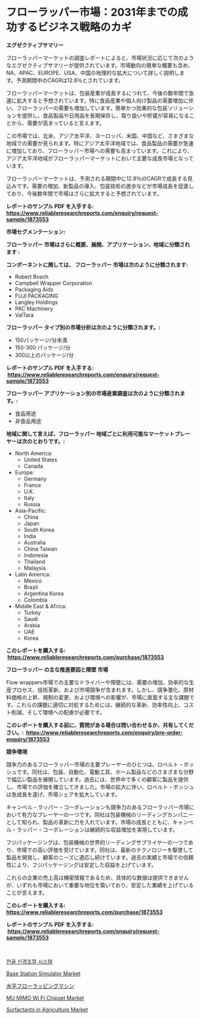 <p><h1>フローラッパー市場：2031年までの成功するビジネス戦略のカギ</h1></p><p><strong>エグゼクティブサマリー</strong></p>
<p><p>フローラッパーマーケットの調査レポートによると、市場状況に応じて次のようなエグゼクティブサマリーが提供されています。市場動向の簡単な概要も含め、NA、APAC、EUROPE、USA、中国の地理的な拡大について詳しく説明します。予測期間中のCAGRは12.8％とされています。</p><p>フローラッパーマーケットは、包装産業が成長するにつれて、今後の数年間で急速に拡大すると予想されています。特に食品産業や個人向け製品の需要増加に伴い、フローラッパーの需要も増加しています。簡単かつ効果的な包装ソリューションを提供し、食品製品や日用品を長期保存し、取り扱いや貯蔵が容易になることから、需要が高まっていると言えます。</p><p>この市場では、北米、アジア太平洋、ヨーロッパ、米国、中国など、さまざまな地域での需要が見られます。特にアジア太平洋地域では、食品製品の需要が急速に増加しており、フローラッパー市場への需要も高まっています。これにより、アジア太平洋地域がフローラッパーマーケットにおいて主要な成長市場となっています。</p><p>フローラッパーマーケットは、予測される期間中に12.8％のCAGRで成長する見込みです。需要の増加、新製品の導入、包装技術の進歩などが市場成長を促進しており、今後数年間で市場はさらに拡大すると予想されています。</p></p>
<p><strong>レポートのサンプル PDF を入手する: <a href="https://www.reliableresearchreports.com/enquiry/request-sample/1873553">https://www.reliableresearchreports.com/enquiry/request-sample/1873553</a></strong></p>
<p><strong>市場セグメンテーション:</strong></p>
<p><strong> フローラッパー 市場はさらに概要、展開、アプリケーション、地域に分類されます :</strong></p>
<p><strong>コンポーネントに関しては、 フローラッパー 市場は次のように分類されます: &nbsp;</strong></p>
<p><ul><li>Robert Bosch</li><li>Campbell Wrapper Corporation</li><li>Packaging Aids</li><li>FUJI PACKAGING</li><li>Langley Holdings</li><li>PAC Machinery</li><li>ValTara</li></ul></p>
<p><strong> フローラッパー タイプ別の市場分析は次のように分類されます。:</strong></p>
<p><ul><li>150パッケージ/分未満</li><li>150-300 パッケージ/分</li><li>300以上のパッケージ/分</li></ul></p>
<p><strong>レポートのサンプル PDF を入手する: &nbsp;<a href="https://www.reliableresearchreports.com/enquiry/request-sample/1873553">https://www.reliableresearchreports.com/enquiry/request-sample/1873553</a></strong></p>
<p><strong> フローラッパー アプリケーション別の市場産業調査は次のように分類されます。:</strong></p>
<p><ul><li>食品用途</li><li>非食品用途</li></ul></p>
<p><strong>地域に関して言えば、フローラッパー 地域ごとに利用可能なマーケットプレーヤーは次のとおりです。:</strong></p>
<p><ul>
    <li>
        North America:
        <ul>
            <li>United States</li>
            <li>Canada</li>
        </ul>
    </li>
    <li>
        Europe:
        <ul>
            <li>Germany</li>
            <li>France</li>
            <li>U.K.</li>
            <li>Italy</li>
            <li>Russia</li>
        </ul>
    </li>
    <li>
        Asia-Pacific:
        <ul>
            <li>China</li>
            <li>Japan</li>
            <li>South Korea</li>
            <li>India</li>
            <li>Australia</li>
            <li>China Taiwan</li>
            <li>Indonesia</li>
            <li>Thailand</li>
            <li>Malaysia</li>
        </ul>
    </li>
    <li>
        Latin America:
        <ul>
            <li>Mexico</li>
            <li>Brazil</li>
            <li>Argentina Korea</li>
            <li>Colombia</li>
        </ul>
    </li>
    <li>
        Middle East & Africa:
        <ul>
            <li>Turkey</li>
            <li>Saudi</li>
            <li>Arabia</li>
            <li>UAE</li>
            <li>Korea</li>
        </ul>
    </li>
    </ul></p>
<p><strong>このレポートを購入する: &nbsp;<a href="https://www.reliableresearchreports.com/purchase/1873553">https://www.reliableresearchreports.com/purchase/1873553</a></strong></p>
<p><strong>フローラッパー の主な推進要因と障壁 市場</strong></p>
<p><p>Flow wrappers市場での主要なドライバーや障壁には、需要の増加、効率的な生産プロセス、技術革新、および市場競争が含まれます。しかし、競争激化、原材料価格の上昇、規制の変更、および環境への影響が、市場に直面する主な課題です。これらの課題に適切に対処するためには、継続的な革新、効率性向上、コスト削減、そして環境への配慮が必要です。</p></p>
<p><strong>このレポートを購入する前に、質問がある場合は問い合わせるか、共有してください。:&nbsp; <a href="https://www.reliableresearchreports.com/enquiry/pre-order-enquiry/1873553">https://www.reliableresearchreports.com/enquiry/pre-order-enquiry/1873553</a></strong></p>
<p><strong>競争環境</strong></p>
<p><p>競争力のあるフローラッパー市場の主要プレーヤーのひとつは、ロベルト・ボッシュです。同社は、包装、自動化、電動工具、ホーム製品などのさまざまな分野で幅広い製品を展開しています。過去には、世界中で多くの顧客に製品を提供し、市場での評価を確立してきました。市場の拡大に伴い、ロベルト・ボッシュは急成長を遂げ、市場シェアを拡大しています。</p><p>キャンベル・ラッパー・コーポレーションも競争力のあるフローラッパー市場において有力なプレーヤーの一つです。同社は包装機械のリーディングカンパニーとして知られ、製品の革新に力を入れています。市場の成長とともに、キャンベル・ラッパー・コーポレーションは継続的な収益増加を実現しています。</p><p>フジパッケージングは、包装機械の世界的リーディングサプライヤーの一つであり、市場での高い評価を受けています。同社は、最新のテクノロジーを駆使して製品を開発し、顧客のニーズに適応し続けています。過去の実績と市場での信頼性により、フジパッケージングは安定した収益を上げています。</p><p>これらの企業の売上高は機密情報であるため、具体的な数値は提供できませんが、いずれも市場において重要な地位を築いており、安定した業績を上げていることが言えます。</p></p>
<p><strong>このレポートを購入する: &nbsp; <a href="https://www.reliableresearchreports.com/purchase/1873553">https://www.reliableresearchreports.com/purchase/1873553</a></strong></p>
<p><strong>レポートのサンプル PDF を入手する: &nbsp;<a href="https://www.reliableresearchreports.com/enquiry/request-sample/1873553">https://www.reliableresearchreports.com/enquiry/request-sample/1873553</a></strong><strong></strong></p>
<p>&nbsp;</p>
<p><p><a href="https://github.com/lzrvbyqzftro57/Market-Research-Report-List-1/blob/main/84754072344.md">천골 신경조절 시스템</a></p><p><a href="https://view.publitas.com/reportprime-1/insights-into-base-station-simulator-market-size-analysing-market-share-trends-and-growth-from-2024-to-2031/">Base Station Simulator Market</a></p><p><a href="https://github.com/oqxogxyvqe90775/Market-Research-Report-List-1/blob/main/59814642720.md">水平フローラッピングマシン</a></p><p><a href="https://issuu.com/reportprime-2/docs/mu-mimo-wi-fi-chipset-market-size-2030.pptx">MU MIMO Wi Fi Chipset Market</a></p><p><a href="https://military-diascia-e68.notion.site/Surfactants-in-Agriculture-Market-Furnish-Information-about-Market-Size-Market-Share-Market-Dynami-6819afab660343aeac52f30727cace8e">Surfactants in Agriculture Market</a></p></p>